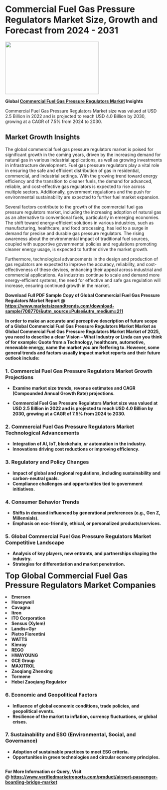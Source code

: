 <H1>Commercial Fuel Gas Pressure Regulators Market Size, Growth and Forecast from 2024 - 2031</H1><img class="aligncenter size-medium wp-image-584254" src="https://thirdeyenews.in/wp-content/uploads/2024/09/Global-Market-Research-300x168.jpeg" alt="" width="300" height="168" /><p><strong>Global&nbsp;<a href="https://www.marketsizeandtrends.com/download-sample/708770/&amp;utm_source=Pulse&amp;utm_medium=211">Commercial Fuel Gas Pressure Regulators Market</a> Insights</strong></p><p>Commercial Fuel Gas Pressure Regulators Market size was valued at USD 2.5 Billion in 2022 and is projected to reach USD 4.0 Billion by 2030, growing at a CAGR of 7.5% from 2024 to 2030.</p><p><h2>Market Growth Insights</h2> <p>The global commercial fuel gas pressure regulators market is poised for significant growth in the coming years, driven by the increasing demand for natural gas in various industrial applications, as well as growing investments in infrastructure development. Fuel gas pressure regulators play a vital role in ensuring the safe and efficient distribution of gas in residential, commercial, and industrial settings. With the growing trend toward energy efficiency and the transition to cleaner fuels, the demand for advanced, reliable, and cost-effective gas regulators is expected to rise across multiple sectors. Additionally, government regulations and the push for environmental sustainability are expected to further fuel market expansion.</p> <p><strong></strong></p> <p>Several factors contribute to the growth of the commercial fuel gas pressure regulators market, including the increasing adoption of natural gas as an alternative to conventional fuels, particularly in emerging economies. The shift toward energy-efficient solutions in various industries, such as manufacturing, healthcare, and food processing, has led to a surge in demand for precise and durable gas pressure regulators. The rising awareness about the environmental impact of traditional fuel sources, coupled with supportive governmental policies and regulations promoting cleaner energy usage, is expected to further drive the market growth.</p> <p>Furthermore, technological advancements in the design and production of gas regulators are expected to improve the accuracy, reliability, and cost-effectiveness of these devices, enhancing their appeal across industrial and commercial applications. As industries continue to scale and demand more energy-efficient systems, the need for effective and safe gas regulation will increase, ensuring continued growth in the market.</p> <p><strong></p><p><span class=""><strong>Download Full PDF Sample Copy of Global Commercial Fuel Gas Pressure Regulators Market Report</strong> @ <a href="https://www.marketsizeandtrends.com/download-sample/708770/&amp;utm_source=Pulse&amp;utm_medium=211" target="_blank">https://www.marketsizeandtrends.com/download-sample/708770/&amp;utm_source=Pulse&amp;utm_medium=211</a></span></p><p>In order to make an accurate and perceptive description of future scope of a Global&nbsp;Commercial Fuel Gas Pressure Regulators Market Market as Global&nbsp;Commercial Fuel Gas Pressure Regulators Market Market of 2025, you need to describe a clear Vision &ndash; What Industry or Linda can you think of for example: Quote from a Technology, healthcare, automotive, renewable energy, name the market you are Reffering to. However, some general trends and factors usually impact market reports and their future outlook include:</p><h3>1.&nbsp;<strong>Commercial Fuel Gas Pressure Regulators Market Growth Projections</strong></h3><ul><li>Examine market size trends, revenue estimates and CAGR (Compounded Annual Growth Rate) projections.</li><li><p>Commercial Fuel Gas Pressure Regulators Market size was valued at USD 2.5 Billion in 2022 and is projected to reach USD 4.0 Billion by 2030, growing at a CAGR of 7.5% from 2024 to 2030.</p></li></ul><h3>2.&nbsp;<strong>Commercial Fuel Gas Pressure Regulators Market Technological Advancements</strong></h3><ul><li>Integration of AI, IoT, blockchain, or automation in the industry.</li><li>Innovations driving cost reductions or improving efficiency.</li></ul><h3>3.&nbsp;<strong>Regulatory and Policy Changes</strong></h3><ul><li>Impact of global and regional regulations, including sustainability and carbon-neutral goals.</li><li>Compliance challenges and opportunities tied to government initiatives.</li></ul><h3>4.&nbsp;<strong>Consumer Behavior Trends</strong></h3><ul><li>Shifts in demand influenced by generational preferences (e.g., Gen Z, Millennials).</li><li>Emphasis on eco-friendly, ethical, or personalized products/services.</li></ul><h3>5.&nbsp;<strong>Global Commercial Fuel Gas Pressure Regulators Market Competitive Landscape</strong></h3><ul><li>Analysis of key players, new entrants, and partnerships shaping the industry.</li><li>Strategies for differentiation and market penetration.</li></ul><p data-pm-slice="1 1 []"><span style="color: inherit; font-family: inherit; font-size: 25px;">Top Global Commercial Fuel Gas Pressure Regulators Market Companies</span></p><div class="" data-test-id=""><p><li>Emerson</li><li> Honeywell</li><li> Cavagna</li><li> Itron</li><li> ITO Corporation</li><li> Sensus (Xylem)</li><li> Landis+Gyr</li><li> Pietro Fiorentini</li><li> WATTS</li><li> Kimray</li><li> REGO</li><li> HWAYOUNG</li><li> GCE Group</li><li> MAXITROL</li><li> Zaoqiang Zhenxing</li><li> Tormene</li><li> Hebei Zaoqiang Regulator</li></p></div><h3>6.&nbsp;<strong>Economic and Geopolitical Factors</strong></h3><ul><li>Influence of global economic conditions, trade policies, and geopolitical events.</li><li>Resilience of the market to inflation, currency fluctuations, or global crises.</li></ul><h3>7.&nbsp;<strong>Sustainability and ESG (Environmental, Social, and Governance)</strong></h3><ul><li>Adoption of sustainable practices to meet ESG criteria.</li><li>Opportunities in green technologies and circular economy principles.</li></ul><h2><strong style="font-size: 14px;">For More Information or Query, Visit @&nbsp;</strong><a style="background-color: #ffffff; font-size: 14px;" href="https://www.marketsizeandtrends.com/report/commercial-fuel-gas-pressure-regulators-market/" target="_blank">https://www.verifiedmarketreports.com/product/airport-passenger-boarding-bridge-market</a></h2>
